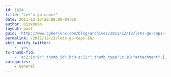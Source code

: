 ```yaml
---
id: 1624
title: "Let's go caps!"
date: 2011-12-13T20:08:00-04:00
author: DizkoDan
layout: post
guid: 'http://www.cyberjunx.com/blog/archives/2011/12/13/lets-go-caps-16/'
permalink: /2011/12/13/lets-go-caps-16/
aktt_notify_twitter:
    - 'yes'
tc-thumb-fld:
    - 'a:2:{s:9:"_thumb_id";b:0;s:11:"_thumb_type";s:10:"attachment";}'
categories:
    - General
---
```


<div class="posterous_autopost"></div>